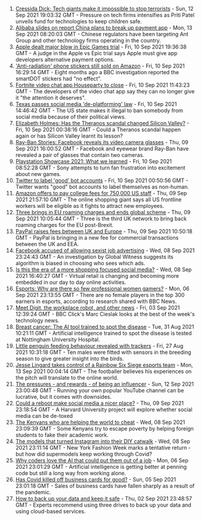 1. [Cressida Dick: Tech giants make it impossible to stop terrorists](https://www.bbc.co.uk/news/business-58537599?at_medium=RSS&at_campaign=KARANGA) - Sun, 12 Sep 2021 19:03:32 GMT - Pressure on tech firms intensifies as Priti Patel unveils fund for technologies to keep children safe.
2. [Alibaba slides on report China plans to break up payment app](https://www.bbc.co.uk/news/business-58540935?at_medium=RSS&at_campaign=KARANGA) - Mon, 13 Sep 2021 08:20:03 GMT - Chinese regulators have been targeting Ant Group and other technology firms operating in the country.
3. [Apple dealt major blow in Epic Games trial](https://www.bbc.co.uk/news/technology-58522588?at_medium=RSS&at_campaign=KARANGA) - Fri, 10 Sep 2021 19:36:38 GMT - A judge in the Apple vs Epic trial says Apple must give app developers alternative payment options.
4. ['Anti-radiation' phone stickers still sold on Amazon](https://www.bbc.co.uk/news/technology-58507759?at_medium=RSS&at_campaign=KARANGA) - Fri, 10 Sep 2021 16:29:14 GMT - Eight months ago a BBC investigation reported the smartDOT stickers had "no effect".
5. [Fortnite video chat app Houseparty to close](https://www.bbc.co.uk/news/technology-58516156?at_medium=RSS&at_campaign=KARANGA) - Fri, 10 Sep 2021 11:43:23 GMT - The developers of the video chat app say they can no longer give it "the attention it deserves".
6. [Texas passes social media 'de-platforming' law](https://www.bbc.co.uk/news/technology-58516155?at_medium=RSS&at_campaign=KARANGA) - Fri, 10 Sep 2021 14:46:42 GMT - The US state makes it illegal to ban somebody from social media because of their political views.
7. [Elizabeth Holmes: Has the Theranos scandal changed Silicon Valley?](https://www.bbc.co.uk/news/technology-58469882?at_medium=RSS&at_campaign=KARANGA) - Fri, 10 Sep 2021 00:38:16 GMT - Could a Theranos scandal happen again or has Silicon Valley learnt its lesson?
8. [Ray-Ban Stories: Facebook reveals its video camera glasses](https://www.bbc.co.uk/news/technology-58488235?at_medium=RSS&at_campaign=KARANGA) - Thu, 09 Sep 2021 16:00:52 GMT - Facebook and eyewear brand Ray-Ban have revealed a pair of glasses that contain two cameras.
9. [Playstation Showcase 2021: What we learned](https://www.bbc.co.uk/news/newsbeat-58513874?at_medium=RSS&at_campaign=KARANGA) - Fri, 10 Sep 2021 08:52:28 GMT - Sony attempts to turn fan frustration into excitement about new games.
10. [Twitter to label 'good' bot accounts](https://www.bbc.co.uk/news/technology-58510594?at_medium=RSS&at_campaign=KARANGA) - Fri, 10 Sep 2021 00:50:56 GMT - Twitter wants "good" bot accounts to label themselves as non-human.
11. [Amazon offers to pay college fees for 750,000 US staff](https://www.bbc.co.uk/news/business-58509932?at_medium=RSS&at_campaign=KARANGA) - Thu, 09 Sep 2021 21:57:10 GMT - The online shopping giant says all US frontline workers will be eligible as it fights to attract new employees.
12. [Three brings in EU roaming charges and ends global scheme](https://www.bbc.co.uk/news/technology-58501527?at_medium=RSS&at_campaign=KARANGA) - Thu, 09 Sep 2021 10:05:44 GMT - Three is the third UK network to bring back roaming charges for the EU post-Brexit.
13. [PayPal raises fees between UK and Europe](https://www.bbc.co.uk/news/technology-58492953?at_medium=RSS&at_campaign=KARANGA) - Thu, 09 Sep 2021 10:50:18 GMT - PayPal is bringing in a new fee for commercial transactions between the UK and EEA.
14. [Facebook accused of allowing sexist job advertising](https://www.bbc.co.uk/news/technology-58487026?at_medium=RSS&at_campaign=KARANGA) - Wed, 08 Sep 2021 23:24:43 GMT - An investigation by Global Witness suggests its algorithm is biased in choosing who sees which ads.
15. [Is this the era of a more shopping focused social media?](https://www.bbc.co.uk/news/technology-57989365?at_medium=RSS&at_campaign=KARANGA) - Wed, 08 Sep 2021 16:40:27 GMT - Virtual retail is changing and becoming more embedded in our day to day online activities.
16. [Esports: Why are there so few professional women gamers?](https://www.bbc.co.uk/news/technology-58466374?at_medium=RSS&at_campaign=KARANGA) - Mon, 06 Sep 2021 23:13:55 GMT - There are no female players in the top 300 earners in esports, according to research shared with BBC News.
17. [Meet Digit, the workplace robot, and other news](https://www.bbc.co.uk/news/technology-58438225?at_medium=RSS&at_campaign=KARANGA) - Fri, 03 Sep 2021 12:39:24 GMT - BBC Click's Marc Cieslak looks at the best of the week's technology news.
18. [Breast cancer: The AI tool trained to spot the disease](https://www.bbc.co.uk/news/technology-58158657?at_medium=RSS&at_campaign=KARANGA) - Tue, 31 Aug 2021 10:21:11 GMT - Artificial intelligence trained to spot the disease is tested at Nottingham University Hospital.
19. [Little penguin feeding behaviour revealed with trackers](https://www.bbc.co.uk/news/technology-58116149?at_medium=RSS&at_campaign=KARANGA) - Fri, 27 Aug 2021 10:31:18 GMT - Ten males were fitted with sensors in the breeding season to give greater insight into the birds.
20. [Jesse Lingard takes control of a Rainbow Six Siege esports team](https://www.bbc.co.uk/news/newsbeat-58507739?at_medium=RSS&at_campaign=KARANGA) - Mon, 13 Sep 2021 00:04:14 GMT - The footballer believes his experiences on the pitch will translate to the online world.
21. [The pressures - and rewards - of being an influencer](https://www.bbc.co.uk/news/business-58487905?at_medium=RSS&at_campaign=KARANGA) - Sun, 12 Sep 2021 23:00:48 GMT - Running your own popular YouTube channel can be lucrative, but it comes with downsides.
22. [Could a reboot make social media a nicer place?](https://www.bbc.co.uk/news/business-58501172?at_medium=RSS&at_campaign=KARANGA) - Thu, 09 Sep 2021 23:18:54 GMT - A Harvard University project will explore whether social media can be de-toxed
23. [The Kenyans who are helping the world to cheat](https://www.bbc.co.uk/news/blogs-trending-58465189?at_medium=RSS&at_campaign=KARANGA) - Wed, 08 Sep 2021 23:09:39 GMT - Some Kenyans try to escape poverty by helping foreign students to fake their academic work.
24. [The models that turned Instagram into their DIY catwalk](https://www.bbc.co.uk/news/business-58474185?at_medium=RSS&at_campaign=KARANGA) - Wed, 08 Sep 2021 23:11:14 GMT - New York Fashion Week marks a tentative return - but how did supermodels keep working through Covid?
25. [Why coders love the AI that could put them out of a job](https://www.bbc.co.uk/news/business-57914432?at_medium=RSS&at_campaign=KARANGA) - Mon, 06 Sep 2021 23:01:29 GMT - Artificial intelligence is getting better at penning code but still a long way from working alone.
26. [Has Covid killed off business cards for good?](https://www.bbc.co.uk/news/business-58419842?at_medium=RSS&at_campaign=KARANGA) - Sun, 05 Sep 2021 23:01:18 GMT - Sales of business cards have fallen sharply as a result of the pandemic.
27. [How to back up your data and keep it safe](https://www.bbc.co.uk/news/business-58050387?at_medium=RSS&at_campaign=KARANGA) - Thu, 02 Sep 2021 23:48:57 GMT - Experts recommend using three drives to back up your data and using cloud-based services.
